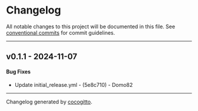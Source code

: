 # Changelog
All notable changes to this project will be documented in this file. See [conventional commits](https://www.conventionalcommits.org/) for commit guidelines.

- - -
## v0.1.1 - 2024-11-07
#### Bug Fixes
- Update initial_release.yml - (5e8c710) - Domo82

- - -

Changelog generated by [cocogitto](https://github.com/cocogitto/cocogitto).